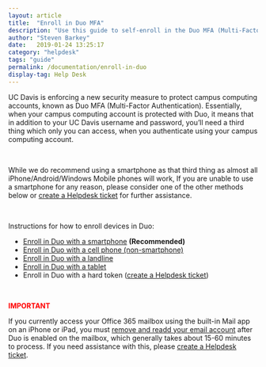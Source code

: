 ```yaml
---
layout: article
title:  "Enroll in Duo MFA"
description: "Use this guide to self-enroll in the Duo MFA (Multi-Factor Authentication) service used on campus."
author: "Steven Barkey"
date:   2019-01-24 13:25:17
category: "helpdesk"
tags: "guide"
permalink: /documentation/enroll-in-duo
display-tag: Help Desk
---
```


<p>UC Davis is enforcing a new security measure to protect campus computing accounts, known as Duo MFA (Multi-Factor Authentication).  Essentially, when your campus computing account is protected with Duo, it means that in addition to your UC Davis username and password, you’ll need a third thing which only you can access, when you authenticate using your campus computing account.</p>
<br />
<p>While we do recommend using a smartphone as that third thing as almost all iPhone/Android/Windows Mobile phones will work, If you are unable to use a smartphone for any reason, please consider one of the other methods below or <a class="external-link" href="https://computing.caes.ucdavis.edu/documentation/help-desk-ticket" target="_parent">create a Helpdesk ticket</a> for further assistance.</p>
<br />
<p>Instructions for how to enroll devices in Duo:
<ul style="PADDING-LEFT: 30px">
  <li><a class="external-link" href="https://computing.caes.ucdavis.edu/documentation/enroll-in-duo-with-smartphone" target="_parent">Enroll in Duo with a smartphone</a> <b>(Recommended)</b></li>
  <li><a class="external-link" href="https://computing.caes.ucdavis.edu/documentation/enroll-in-duo-with-cellphone" target="_parent">Enroll in Duo with a cell phone (non-smartphone)</a></li>
  <li><a class="external-link" href="https://computing.caes.ucdavis.edu/documentation/enroll-in-duo-with-landline" target="_parent">Enroll in Duo with a landline</a></li>
  <li><a class="external-link" href="https://computing.caes.ucdavis.edu/documentation/enroll-in-duo-with-tablet" target="_parent">Enroll in Duo with a tablet</a></li>
  <li>Enroll in Duo with a hard token (<a class="external-link" href="https://computing.caes.ucdavis.edu/documentation/help-desk-ticket" target="_parent">create a Helpdesk ticket</a>)</li>
</ul>
</p>
<br />
<p style="color:red"><b>IMPORTANT</b></p>
<p>If you currently access your Office 365 mailbox using the built-in Mail app on an iPhone or iPad, you must <a class="external-link" href="https://computing.caes.ucdavis.edu/documentation/readd-mailbox-to-ios-after-duo" target="_blank">remove and readd your email account</a> after Duo is enabled on the mailbox, which generally takes about 15-60 minutes to process.  If you need assistance with this, please <a class="external-link" href="https://computing.caes.ucdavis.edu/documentation/help-desk-ticket" target="_parent">create a Helpdesk ticket</a>.</p>
